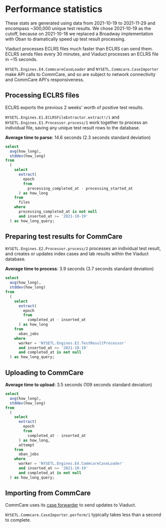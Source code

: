 # Performance statistics

These stats are generated using data from 2021-10-19 to 2021-11-29 and encompass ~300,000 unique test results. We chose 2021-10-19 as the cutoff, because on 2021-10-18 we replaced a Broadway implementation with Oban to dramatically speed up test result processing.

Viaduct processes ECLRS files much faster than ECLRS can send them. ECLRS sends files every 30 minutes, and Viaduct processes an ECLRS file in ~15 seconds.

`NYSETL.Engines.E4.CommcareCaseLoader` and `NYSETL.Commcare.CaseImporter` make API calls to CommCare, and so are subject to network connectivity and CommCare API's responsiveness.

## Processing ECLRS files

ECLRS exports the previous 2 weeks' worth of positive test results.

`NYSETL.Engines.E1.ECLRSFileExtractor.extract!/1` and `NYSETL.Engines.E1.Processor.process/1` work together to process an individual file, saving any unique test result rows to the database.

**Average time to parse**: 14.6 seconds (2.3 seconds standard deviation)

```sql
select
  avg(how_long),
  stddev(how_long)
from
  (
    select
      extract(
        epoch
        from
          processing_completed_at - processing_started_at
      ) as how_long
    from
      files
    where
      processing_completed_at is not null
      and inserted_at >= '2021-10-19'
  ) as how_long_query;
```

## Preparing test results for CommCare

`NYSETL.Engines.E2.Processor.process/2` processes an individual test result, and creates or updates index cases and lab results within the Viaduct database.

**Average time to process**: 3.9 seconds (3.7 seconds standard deviation)

```sql
select
  avg(how_long),
  stddev(how_long)
from
  (
    select
      extract(
        epoch
        from
          completed_at - inserted_at
      ) as how_long
    from
      oban_jobs
    where
      worker = 'NYSETL.Engines.E2.TestResultProcessor'
      and inserted_at >= '2021-10-19'
      and completed_at is not null
  ) as how_long_query;
```

## Uploading to CommCare


**Average time to upload**: 3.5 seconds (109 seconds standard deviation)

```sql
select
  avg(how_long),
  stddev(how_long)
from
  (
    select
      extract(
        epoch
        from
          completed_at - inserted_at
      ) as how_long,
      attempt
    from
      oban_jobs
    where
      worker = 'NYSETL.Engines.E4.CommcareCaseLoader'
      and inserted_at >= '2021-10-19'
      and completed_at is not null
  ) as how_long_query;
```

## Importing from CommCare

CommCare uses its [case forwarder](https://confluence.dimagi.com/pages/viewpage.action?pageId=12224128) to send updates to Viaduct.

`NYSETL.Commcare.CaseImporter.perform/1` typically takes less than a second to complete.
